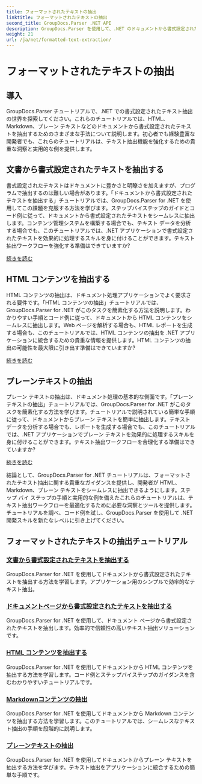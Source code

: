 ```yaml
---
title: フォーマットされたテキストの抽出
linktitle: フォーマットされたテキストの抽出
second_title: GroupDocs.Parser .NET API
description: GroupDocs.Parser を使用して、.NET のドキュメントから書式設定されたテキストを効率的に抽出します。HTML、Markdown、プレーン テキストをシームレスに抽出する方法を学びます。
weight: 21
url: /ja/net/formatted-text-extraction/
---
```


# フォーマットされたテキストの抽出


## 導入

GroupDocs.Parser チュートリアルで、.NET での書式設定されたテキスト抽出の世界を探索してください。これらのチュートリアルでは、HTML、Markdown、プレーン テキストなどのドキュメントから書式設定されたテキストを抽出するためのさまざまな手法について説明します。初心者でも経験豊富な開発者でも、これらのチュートリアルは、テキスト抽出機能を強化するための貴重な洞察と実用的な例を提供します。

## 文書から書式設定されたテキストを抽出する

書式設定されたテキストはドキュメントに豊かさと明瞭さを加えますが、プログラムで抽出するのは難しい場合があります。「ドキュメントから書式設定されたテキストを抽出する」チュートリアルでは、GroupDocs.Parser for .NET を使用してこの課題を克服する方法を学びます。ステップバイステップのガイドとコード例に従って、ドキュメントから書式設定されたテキストをシームレスに抽出します。コンテンツ管理システムを構築する場合でも、テキスト データを分析する場合でも、このチュートリアルでは、.NET アプリケーションで書式設定されたテキストを効果的に処理するスキルを身に付けることができます。テキスト抽出ワークフローを強化する準備はできていますか?

[続きを読む](./extract-formatted-text-from-document/)

## HTML コンテンツを抽出する

HTML コンテンツの抽出は、ドキュメント処理アプリケーションでよく要求される要件です。「HTML コンテンツの抽出」チュートリアルでは、GroupDocs.Parser for .NET がこのタスクを簡素化する方法を説明します。わかりやすい手順とコード例に従って、ドキュメントから HTML コンテンツをシームレスに抽出します。Web ページを解析する場合も、HTML レポートを生成する場合も、このチュートリアルでは、HTML コンテンツの抽出を .NET アプリケーションに統合するための貴重な情報を提供します。HTML コンテンツの抽出の可能性を最大限に引き出す準備はできていますか?

[続きを読む](./extract-html-content/)

## プレーンテキストの抽出

プレーン テキストの抽出は、ドキュメント処理の基本的な側面です。「プレーン テキストの抽出」チュートリアルでは、GroupDocs.Parser for .NET がこのタスクを簡素化する方法を学びます。チュートリアルで説明されている簡単な手順に従って、ドキュメントからプレーン テキストを簡単に抽出します。テキスト データを分析する場合でも、レポートを生成する場合でも、このチュートリアルでは、.NET アプリケーションでプレーン テキストを効果的に処理するスキルを身に付けることができます。テキスト抽出ワークフローを合理化する準備はできていますか?

[続きを読む](./extract-plain-text/)

結論として、GroupDocs.Parser for .NET チュートリアルは、フォーマットされたテキスト抽出に関する貴重なガイダンスを提供し、開発者が HTML、Markdown、プレーン テキストをシームレスに抽出できるようにします。ステップ バイ ステップの手順と実用的な例を備えたこれらのチュートリアルは、テキスト抽出ワークフローを最適化するために必要な洞察とツールを提供します。チュートリアルを調べ、コード例を試し、GroupDocs.Parser を使用して .NET 開発スキルを新たなレベルに引き上げてください。
## フォーマットされたテキストの抽出チュートリアル
### [文書から書式設定されたテキストを抽出する](./extract-formatted-text-from-document/)
GroupDocs.Parser for .NET を使用してドキュメントから書式設定されたテキストを抽出する方法を学習します。アプリケーション用のシンプルで効率的なテキスト抽出。
### [ドキュメントページから書式設定されたテキストを抽出する](./extract-formatted-text-from-document-page/)
GroupDocs.Parser for .NET を使用して、ドキュメント ページから書式設定されたテキストを抽出します。効率的で信頼性の高いテキスト抽出ソリューションです。
### [HTML コンテンツを抽出する](./extract-html-content/)
GroupDocs.Parser for .NET を使用してドキュメントから HTML コンテンツを抽出する方法を学習します。コード例とステップバイステップのガイダンスを含むわかりやすいチュートリアルです。
### [Markdownコンテンツの抽出](./extract-markdown-content/)
GroupDocs.Parser for .NET を使用してドキュメントから Markdown コンテンツを抽出する方法を学習します。このチュートリアルでは、シームレスなテキスト抽出の手順を段階的に説明します。
### [プレーンテキストの抽出](./extract-plain-text/)
GroupDocs.Parser for .NET を使用してドキュメントからプレーン テキストを抽出する方法を学びます。テキスト抽出をアプリケーションに統合するための簡単な手順です。